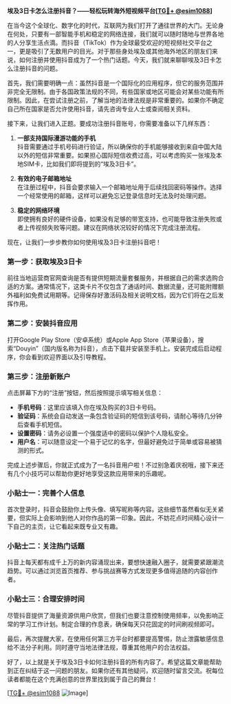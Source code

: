 **埃及3日卡怎么注册抖音？——轻松玩转海外短视频平台[[TG💪+ @esim1088](https://t.me/s/esim1088)]**

在当今这个全球化、数字化的时代，互联网为我们打开了通往世界的大门。无论身在何处，只要有一部智能手机和稳定的网络连接，我们就可以随时随地与世界各地的人分享生活点滴。而抖音（TikTok）作为全球最受欢迎的短视频社交平台之一，更是吸引了无数用户的目光。对于那些身处埃及或其他海外地区的朋友们来说，如何注册并使用抖音成为了一个热门话题。今天，我们就来聊聊埃及3日卡怎么注册抖音的问题。

首先，我们需要明确一点：虽然抖音是一个国际化的应用程序，但它的服务范围并非完全无限制。由于各国政策法规的不同，有些国家或地区可能会对某些功能有所限制。因此，在尝试注册之前，了解当地的法律法规是非常重要的。如果你不确定自己所在国家是否允许使用抖音，请先咨询专业人士或查阅相关资料。

接下来，让我们进入正题。要成功注册抖音账号，你需要准备以下几样东西：

1. **一部支持国际漫游功能的手机**  
   抖音需要通过手机号码进行验证，所以确保你的手机能够接收到来自中国大陆以外的短信非常重要。如果担心国际短信收费过高，可以考虑购买一张埃及本地SIM卡，比如我们即将提到的“埃及3日卡”。

2. **有效的电子邮箱地址**  
   在注册过程中，抖音会要求输入一个邮箱地址用于后续找回密码等操作。选择一个经常使用的邮箱，这样可以避免忘记登录信息时无法及时处理问题。

3. **稳定的网络环境**  
   即使拥有良好的硬件设备，如果没有足够的带宽支持，也可能导致注册失败或者上传视频失败等问题。建议在网络状况较好的情况下完成注册流程。

现在，让我们一步步教你如何使用埃及3日卡注册抖音吧！

### 第一步：获取埃及3日卡
前往当地运营商官网查询是否有提供短期流量套餐服务，并根据自己的需求选购合适的方案。通常情况下，这类卡片不仅包含了通话时间、数据流量，还可能附赠额外福利如免费试用期等。记得保存好激活码及相关说明文档，因为它们将在之后发挥作用。

### 第二步：安装抖音应用
打开Google Play Store（安卓系统）或Apple App Store（苹果设备），搜索“Douyin”（国内版名称为抖音），点击下载并安装至手机上。安装完成后启动程序，你会看到欢迎界面以及引导教程。

### 第三步：注册新账户
点击屏幕下方的“注册”按钮，然后按照提示填写相关信息：
- **手机号码**：这里应该填入你在埃及购买的3日卡号码。
- **验证码**：系统会自动发送一条包含验证码的短信到该号码，请耐心等待几分钟后查看手机短信。
- **设置密码**：请务必设置一个强度适中的密码以保护个人隐私安全。
- **用户名**：可以随意设定一个易于记忆的名字，但最好避免过于简单或容易被猜测的形式。

完成上述步骤后，你就正式成为了一名抖音用户啦！不过别急着庆祝哦，接下来还有几个小技巧可以帮助你更好地享受这款应用带来的乐趣呢。

### 小贴士一：完善个人信息
首次登录时，抖音会鼓励你上传头像、填写昵称等内容。这些细节虽然看似无关紧要，但实际上会影响到他人对你作品的第一印象。因此，不妨花点时间精心设计一下自己的主页，让它看起来既专业又有趣。

### 小贴士二：关注热门话题
抖音上每天都有成千上万的新内容涌现出来，要想快速融入圈子，就需要紧跟潮流趋势。可以通过浏览首页推荐、参与挑战赛等方式发现更多值得追随的内容创作者。

### 小贴士三：合理安排时间
尽管抖音提供了海量资源供用户欣赏，但我们也要注意控制使用频率，以免影响正常的学习工作计划。制定合理的作息表，确保每天只花固定的时间刷视频即可。

最后，再次提醒大家，在使用任何第三方平台时都要提高警惕，防止泄露敏感信息给不法分子利用。同时遵守当地法律法规，尊重其他用户的合法权益。

好了，以上就是关于埃及3日卡如何注册抖音的所有内容了。希望这篇文章能帮助到正在纠结于这一问题的朋友。如果你还有其他疑问，欢迎随时留言交流。祝每位读者都能在这个充满创意的世界里找到属于自己的舞台！

[[TG💪+ @esim1088](https://t.me/s/esim1088) ![Image](https://i.postimg.cc/4NQfJmqS/Snipaste-2025-05-13-00-14-12.png)]